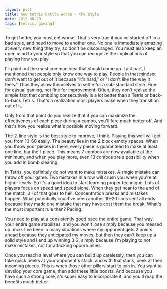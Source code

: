 ```yaml
---
layout: post
title: how tetris battle works - the style
date: 2012-08-20
tags: [tetris, gaming]
---
```


<p>
  To get better, you must get worse. That's very true if you've started off in a bad style, and need to move to another one. 
  No one is immediately amazing at every new thing they try, so don't be discouraged. You must also keep an open mind to your style
  so that you can recognize the implications of playing how you play. 
</p>

<p>
  I'll point out the most common idea that should come up. Last part, I mentioned that people only know one way to play. People in that mindset
  don't want to get out of it because "it's hard," or "I don't like the way it feels." Thus they allow themselves to settle for a sub-standard style.
  Fine for casual gaming, not fine for improvement. Often, they don't realize the simple fact that comboing consecutively is a lot better than
  a Tetris or back-to-back Tetris. That's a realization most players make when they transition out of it.
</p>

<p>
  Only from that point do you realize that if you can maximize the effectiveness of each piece during a combo, you'll fare much better off. 
  And that's how you realize what's possible moving forward. 
</p>

<p>
  The 2-line style is the best style to improve, I think. Playing this well will get you from 10-60 easily. The beauty lies in the 2 block empty spaces.
  When you throw your pieces in there, every piece is guaranteed to make at least one line, bar the I-piece. This means 7 combos are now available at the minimum,
  and when you play more, even 13 combos are a possibility when you add in bomb clearing.
</p>

<p>
  In Tetris, you definitely do not want to make mistakes. A single mistake can throw off your game. Two mistakes in a row 
  will crush you when you're at higher levels. So it's a good idea to start learning proper technique. Lots of players focus on speed
  and speed alone. When they get near to the end of the match, all of that goes to hell. Concentration breaks and mistakes happen.
  What potentially could've been another 10-20 lines sent all ends because they made one mistake that may have cost them the break.
  What's the most important rule then? Pacing. 
</p>

<p>
  You need to play at a consistently good pace the entire game. That way, your entire game stabilizes, and you won't lose simply because
  you messed up once. I've been in many situations where my opponent gets 2 points ahead because they anticipated my moves, but then they can't 
  keep up a solid style and I end up winning 3-2, simply because I'm playing to not make mistakes, not for attacking opportunities.
</p>

<p>
  Once you reach a level where you can build up carelessly, then you can take quick peeks at your opponent's stack, and with that stack, peek at their
  incoming pieces. This is when those other pillars start to join in. You want to develop your core game, then add these little boosts. And because you 
  have such a strong core, it's super easy to incorporate it, and you'll reap the benefits much better.
</p>